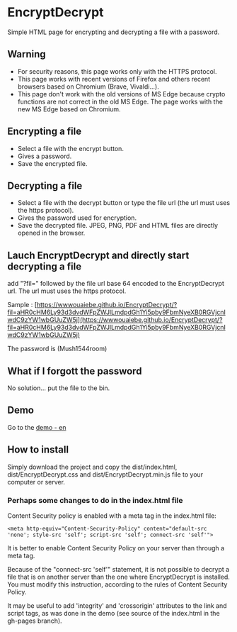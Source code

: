 # EncryptDecrypt

Simple HTML page for encrypting and decrypting a file with a password.

## Warning

- For security reasons, this page works only with the HTTPS protocol. 
- This page works with recent versions of Firefox and others recent browsers based on Chromium (Brave, Vivaldi...).
- This page don't work with the old versions of MS Edge because crypto functions are not correct in the old MS Edge.
The page works with the new MS Edge based on Chromium.


## Encrypting a file

- Select a file with the encrypt button.
- Gives a password.
- Save the encrypted file.

## Decrypting a file

- Select a file with the decrypt button or type the file url (the url must uses the https protocol).
- Gives the password used for encryption.
- Save the decrypted file. JPEG, PNG, PDF and HTML files are directly opened in the browser.

## Lauch EncryptDecrypt and directly start decrypting a file

add "?fil=" followed by the file url base 64 encoded to the EncryptDecrypt url. The url must uses the https protocol.

Sample : [https://wwwouaiebe.github.io/EncryptDecrypt/?fil=aHR0cHM6Ly93d3dvdWFpZWJlLmdpdGh1Yi5pby9FbmNyeXB0RGVjcnlwdC9zYW1wbGUuZW5j](https://wwwouaiebe.github.io/EncryptDecrypt/?fil=aHR0cHM6Ly93d3dvdWFpZWJlLmdpdGh1Yi5pby9FbmNyeXB0RGVjcnlwdC9zYW1wbGUuZW5j)

The password is (Mush1544room)

## What if I forgott the password

No solution... put the file to the bin.

## Demo

Go to the [demo - en ](https://wwwouaiebe.github.io/EncryptDecrypt/)

## How to install

Simply download the project and copy the dist/index.html, dist/EncryptDecrypt.css and dist/EncryptDecrypt.min.js file to your computer or server.

### Perhaps some changes to do in the index.html file

Content Security policy is enabled with a meta tag in the index.html file:

```
<meta http-equiv="Content-Security-Policy" content="default-src 'none'; style-src 'self'; script-src 'self'; connect-src 'self'">
```

It is better to enable Content Security Policy on your server than through a meta tag.

Because of the "connect-src 'self'" statement, it is not possible to decrypt a file that is on another server
than the one where EncryptDecrypt is installed. You must modify this instruction, according to the rules of Content Security Policy.

It may be useful to add 'integrity' and 'crossorigin' attributes to the link and script tags, as was done in the demo (see source of the index.html in the gh-pages branch).

